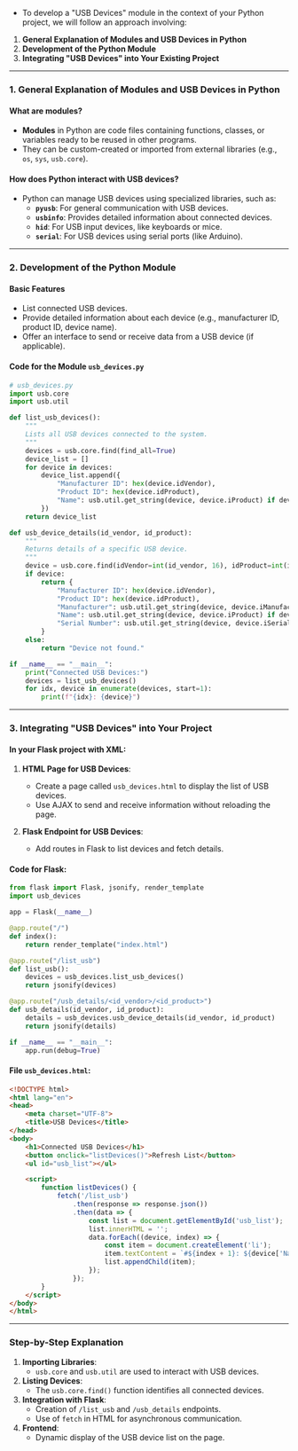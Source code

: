  - To develop a "USB Devices" module in the context of your Python project, we will follow an approach involving:

1. **General Explanation of Modules and USB Devices in Python**  
2. **Development of the Python Module**  
3. **Integrating "USB Devices" into Your Existing Project**  

---

### **1. General Explanation of Modules and USB Devices in Python**
#### What are modules?
- **Modules** in Python are code files containing functions, classes, or variables ready to be reused in other programs.
- They can be custom-created or imported from external libraries (e.g., `os`, `sys`, `usb.core`).

#### How does Python interact with USB devices?
- Python can manage USB devices using specialized libraries, such as:
  - **`pyusb`**: For general communication with USB devices.
  - **`usbinfo`**: Provides detailed information about connected devices.
  - **`hid`**: For USB input devices, like keyboards or mice.
  - **`serial`**: For USB devices using serial ports (like Arduino).

---

### **2. Development of the Python Module**
#### Basic Features
- List connected USB devices.
- Provide detailed information about each device (e.g., manufacturer ID, product ID, device name).
- Offer an interface to send or receive data from a USB device (if applicable).

#### Code for the Module `usb_devices.py`
```python
# usb_devices.py
import usb.core
import usb.util

def list_usb_devices():
    """
    Lists all USB devices connected to the system.
    """
    devices = usb.core.find(find_all=True)
    device_list = []
    for device in devices:
        device_list.append({
            "Manufacturer ID": hex(device.idVendor),
            "Product ID": hex(device.idProduct),
            "Name": usb.util.get_string(device, device.iProduct) if device.iProduct else "Unknown"
        })
    return device_list

def usb_device_details(id_vendor, id_product):
    """
    Returns details of a specific USB device.
    """
    device = usb.core.find(idVendor=int(id_vendor, 16), idProduct=int(id_product, 16))
    if device:
        return {
            "Manufacturer ID": hex(device.idVendor),
            "Product ID": hex(device.idProduct),
            "Manufacturer": usb.util.get_string(device, device.iManufacturer) if device.iManufacturer else "Unknown",
            "Name": usb.util.get_string(device, device.iProduct) if device.iProduct else "Unknown",
            "Serial Number": usb.util.get_string(device, device.iSerialNumber) if device.iSerialNumber else "Unknown"
        }
    else:
        return "Device not found."

if __name__ == "__main__":
    print("Connected USB Devices:")
    devices = list_usb_devices()
    for idx, device in enumerate(devices, start=1):
        print(f"{idx}: {device}")
```

---

### **3. Integrating "USB Devices" into Your Project**
#### In your Flask project with XML:
1. **HTML Page for USB Devices**:
   - Create a page called `usb_devices.html` to display the list of USB devices.
   - Use AJAX to send and receive information without reloading the page.

2. **Flask Endpoint for USB Devices**:
   - Add routes in Flask to list devices and fetch details.

#### Code for Flask:
```python
from flask import Flask, jsonify, render_template
import usb_devices

app = Flask(__name__)

@app.route("/")
def index():
    return render_template("index.html")

@app.route("/list_usb")
def list_usb():
    devices = usb_devices.list_usb_devices()
    return jsonify(devices)

@app.route("/usb_details/<id_vendor>/<id_product>")
def usb_details(id_vendor, id_product):
    details = usb_devices.usb_device_details(id_vendor, id_product)
    return jsonify(details)

if __name__ == "__main__":
    app.run(debug=True)
```

#### File `usb_devices.html`:
```html
<!DOCTYPE html>
<html lang="en">
<head>
    <meta charset="UTF-8">
    <title>USB Devices</title>
</head>
<body>
    <h1>Connected USB Devices</h1>
    <button onclick="listDevices()">Refresh List</button>
    <ul id="usb_list"></ul>

    <script>
        function listDevices() {
            fetch('/list_usb')
                .then(response => response.json())
                .then(data => {
                    const list = document.getElementById('usb_list');
                    list.innerHTML = '';
                    data.forEach((device, index) => {
                        const item = document.createElement('li');
                        item.textContent = `#${index + 1}: ${device['Name']} (Manufacturer: ${device['Manufacturer ID']}, Product: ${device['Product ID']})`;
                        list.appendChild(item);
                    });
                });
        }
    </script>
</body>
</html>
```

---

### **Step-by-Step Explanation**
1. **Importing Libraries**:
   - `usb.core` and `usb.util` are used to interact with USB devices.
2. **Listing Devices**:
   - The `usb.core.find()` function identifies all connected devices.
3. **Integration with Flask**:
   - Creation of `/list_usb` and `/usb_details` endpoints.
   - Use of `fetch` in HTML for asynchronous communication.
4. **Frontend**:
   - Dynamic display of the USB device list on the page.
